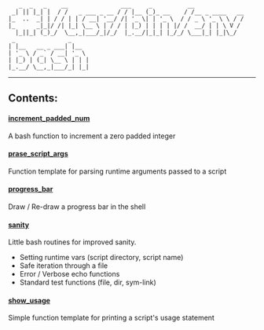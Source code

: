        _  _   _    __               ___     _          __
     _| || |_| |  / /   _ ___ _ __ / / |__ (_)_ __    / /__ _ ____   __
    |_  ..  _| | / / | | / __| '__/ /| '_ \| | '_ \  / / _ \ '_ \ \ / /
    |_      _|_|/ /| |_| \__ \ | / / | |_) | | | | |/ /  __/ | | \ V /
      |_||_| (_)_/  \__,_|___/_|/_/  |_.__/|_|_| |_/_/ \___|_| |_|\_/
     _               _
    | |__   __ _ ___| |__
    | '_ \ / _` / __| '_ \
    | |_) | (_| \__ \ | | |
    |_.__/ \__,_|___/_| |_|

----

## Contents:

#### [increment_padded_num](increment_padded_num.sh)  
A bash function to increment a zero padded integer

#### [prase_script_args](parse_script_args.sh)  
Function template for parsing runtime arguments passed to a script

#### [progress_bar](progress_bar.sh)  
Draw / Re-draw a progress bar in the shell

#### [sanity](sanity.sh)  
Little bash routines for improved sanity. 
* Setting runtime vars (script directory, script name)
* Safe iteration through a file
* Error / Verbose echo functions
* Standard test functions (file, dir, sym-link)

#### [show_usage](show_usage.sh)  
Simple function template for printing a script's usage statement

